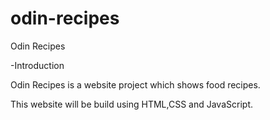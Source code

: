 # odin-recipes
Odin Recipes

-Introduction

Odin Recipes is a website project which shows food recipes.

This website will be build using HTML,CSS and JavaScript.